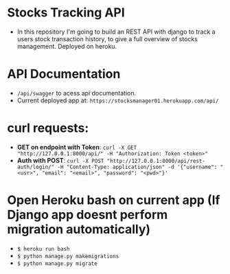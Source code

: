 # Stocks Tracking API
* In this repository I'm going to build an REST API with django to track a users stock transaction history, to give a full overview of stocks management. Deployed on heroku.

# API Documentation
* `/api/swagger` to acess api documentation.
* Current deployed app at: `https://stocksmanager01.herokuapp.com/api/`

# curl requests:
* **GET on endpoint with Token**: `curl -X GET "http://127.0.0.1:8000/api/" -H "Authorization: Token <token>"`
* **Auth with POST**: `curl -X POST "http://127.0.0.1:8000/api/rest-auth/login/" -H "Content-Type: application/json" -d '{"username": "<usr>", "email": "<email>", "password": "<pwd>"}'`

# Open Heroku bash on current app (If Django app doesnt perform migration automatically)
* `$ heroku run bash`
* `$ python manage.py makemigrations`
* `$ python manage.py migrate`